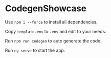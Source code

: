 # CodegenShowcase

Use `npm i --force` to install all dependencies.

Copy `template.env` to `.env` and edit to your needs.

Run `npm run codegen` to auto generate the code.

Run `ng serve` to start the app.
